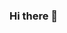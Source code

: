 ### Hi there 👋

<!--
**Mahendharpottipaka/Mahendharpottipaka** is a ✨ _special_ ✨ repository because its `README.md` (this file) appears on your GitHub profile.

Here are some ideas to get you started:

- 🔭 I’m currently working on ... Java Fullstack development
- 🌱 I’m currently learning ... Java Spring Boot
- 👯 I’m looking to collaborate on ... Linkedin (mahendhar-narayan-1134b3258)
- 💬 Ask me about ... 
- 📫 How to reach me: ... mahi000narayan@gmail.com
- 😄 Pronouns: ... Mai  
- ⚡ Fun fact: ... Not a Developer.
-->
